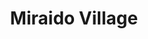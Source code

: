 ---
title: Miraido Village
phone: (408) 297-0990
website: http://www.miraidovillageapartments.com/san-jose-ca-apartments.asp
management: CAPREIT Residential Corporation
location: "San Jose"
tags: []
---